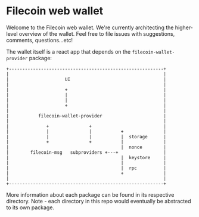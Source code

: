# Filecoin web wallet

Welcome to the Filecoin web wallet. We're currently architecting the higher-level overview of the wallet. Feel free to file issues with suggestions, comments, questions...etc!

The wallet itself is a react app that depends on the `filecoin-wallet-provider` package:

```
+----------------------------------------------------------+
|                                                          |
|                     UI                                   |
|                                                          |
|                     +                                    |
|                     |                                    |
|                     |                                    |
|                     +                                    |
|                                                          |
|           filecoin-wallet-provider                       |
|                                                          |
|              +               +                           |
|              |               |           +               |
|              |               |           |  storage      |
|              +               +           |               |
|                                          |  nonce        |
|        filecoin-msg   subproviders +---+                 |
|                                          |  keystore     |
|                                          |               |
|                                          |  rpc          |
|                                          +               |
|                                                          |
+----------------------------------------------------------+
```

More information about each package can be found in its respective directory. Note - each directory in this repo would eventually be abstracted to its own package.

